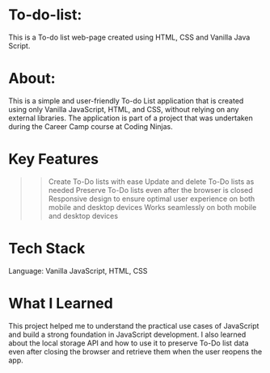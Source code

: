# To-do-list:
This is a To-do list web-page created using HTML, CSS and Vanilla Java Script. 
# About:
This is a simple and user-friendly To-do List application that is created using only Vanilla JavaScript, HTML, and CSS, without relying on any external libraries. The application is part of a project that was undertaken during the Career Camp course at Coding Ninjas.

# Key Features
>> Create To-Do lists with ease
>> Update and delete To-Do lists as needed
>> Preserve To-Do lists even after the browser is closed
>> Responsive design to ensure optimal user experience on both mobile and desktop devices
>> Works seamlessly on both mobile and desktop devices
# Tech Stack
Language: Vanilla JavaScript, HTML, CSS
# What I Learned
This project helped me to understand the practical use cases of JavaScript and build a strong foundation in JavaScript development. I also learned about the local storage API and how to use it to preserve To-Do list data even after closing the browser and retrieve them when the user reopens the app.

